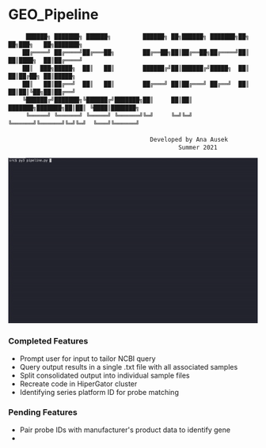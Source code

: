 # GEO_Pipeline

```
     ██████╗ ███████╗ ██████╗         ██████╗ ██╗██████╗ ███████╗██╗     ██╗███╗   ██╗███████╗
    ██╔════╝ ██╔════╝██╔═══██╗        ██╔══██╗██║██╔══██╗██╔════╝██║     ██║████╗  ██║██╔════╝
    ██║  ███╗█████╗  ██║   ██║        ██████╔╝██║██████╔╝█████╗  ██║     ██║██╔██╗ ██║█████╗  
    ██║   ██║██╔══╝  ██║   ██║        ██╔═══╝ ██║██╔═══╝ ██╔══╝  ██║     ██║██║╚██╗██║██╔══╝  
    ╚██████╔╝███████╗╚██████╔╝███████╗██║     ██║██║     ███████╗███████╗██║██║ ╚████║███████╗
     ╚═════╝ ╚══════╝ ╚═════╝ ╚══════╝╚═╝     ╚═╝╚═╝     ╚══════╝╚══════╝╚═╝╚═╝  ╚═══╝╚══════╝
                                                                                          
                                        Developed by Ana Ausek
                                                Summer 2021
```

<p align="center">
  <img src="gif.gif"/>
</p>

### Completed Features

- Prompt user for input to tailor NCBI query
- Query output results in a single .txt file with all associated samples
- Split consolidated output into individual sample files
- Recreate code in HiperGator cluster
- Identifying series platform ID for probe matching

### Pending Features

- Pair probe IDs with manufacturer's product data to identify gene
- 

